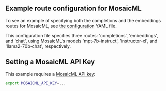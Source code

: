 ## Example route configuration for MosaicML

To see an example of specifying both the completions and the embeddings routes for MosaicML, see [the configuration](config.yaml) YAML file.

This configuration file specifies three routes: 'completions', 'embeddings', and 'chat', using MosaicML's models 'mpt-7b-instruct', 'instructor-xl', and 'llama2-70b-chat', respectively.

## Setting a MosaicML API Key

This example requires a [MosaicML API key](https://docs.mosaicml.com/en/latest/getting_started.html):

```sh
export MOSAICML_API_KEY=...
```
